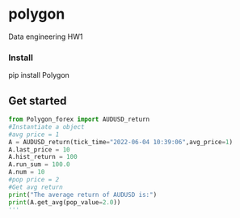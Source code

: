 # polygon
Data engineering HW1

### Install
pip install Polygon

## Get started
```Python
from Polygon_forex import AUDUSD_return
#Instantiate a object
#avg price = 1
A = AUDUSD_return(tick_time="2022-06-04 10:39:06",avg_price=1)
A.last_price = 10
A.hist_return = 100
A.run_sum = 100.0
A.num = 10
#pop price = 2
#Get avg return
print("The average return of AUDUSD is:")
print(A.get_avg(pop_value=2.0))
'''